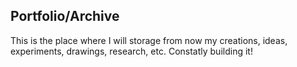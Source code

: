 ## Portfolio/Archive

This is the place where I will storage from now my creations, ideas, experiments, drawings, research, etc. Constatly building it!
